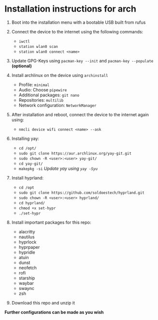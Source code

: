 # Installation instructions for arch
1. Boot into the installation menu with a bootable USB built from rufus
2. Connect the device to the internet using the following commands:
   - `iwctl`
   - `station wlan0 scan`
   - `station wlan0 connect <name>`

3. Update GPG-Keys using `pacman-key --init` and `pacman-key --populate` **(optional)**
4. Install archlinux on the device using `archinstall`
   - Profile: `minimal`
   - Audio: Choose `pipewire`
   - Additional packages: `git nano`
   - Repositories: `multilib`
   - Network configuration: `NetworkManager`

5. After installation and reboot, connect the device to the internet again using:
   - `nmcli device wifi connect <name> --ask`
  
6. Installing yay:
   - `cd /opt/`
   - `sudo git clone https://aur.archlinux.org/yay-git.git`
   - `sudo chown -R <user>:<user> yay-git/`
   - `cd yay-git/`
   - `makepkg -si`
   *Update yay using `yay -Syu`*

7. Install hyprland:
   - `cd /opt`
   - `sudo git clone https://github.com/soldoestech/hyprland.git`
   - `sudo chown -R <user>:<user> hyprland/`
   - `cd hyprland/`
   - `chmod +x set-hypr`
   - `./set-hypr`
  
8. Install important packages for this repo:
   - alacritty
   - nautilus
   - hyprlock
   - hyprpaper
   - hypridle
   - atuin
   - dunst
   - neofetch
   - rofi
   - starship
   - waybar
   - swaync
   - zsh
  
9. Download this repo and unzip it

**Further configurations can be made as you wish**
   
